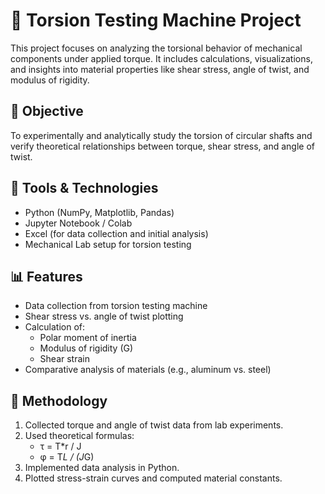 
# 🔩 Torsion Testing Machine Project

This project focuses on analyzing the torsional behavior of mechanical components under applied torque. It includes calculations, visualizations, and insights into material properties like shear stress, angle of twist, and modulus of rigidity.

## 📌 Objective

To experimentally and analytically study the torsion of circular shafts and verify theoretical relationships between torque, shear stress, and angle of twist.

## 🧰 Tools & Technologies

- Python (NumPy, Matplotlib, Pandas)
- Jupyter Notebook / Colab
- Excel (for data collection and initial analysis)
- Mechanical Lab setup for torsion testing

## 📊 Features

- Data collection from torsion testing machine  
- Shear stress vs. angle of twist plotting  
- Calculation of:
  - Polar moment of inertia
  - Modulus of rigidity (G)
  - Shear strain
- Comparative analysis of materials (e.g., aluminum vs. steel)

## 📝 Methodology

1. Collected torque and angle of twist data from lab experiments.
2. Used theoretical formulas:
   - τ = T*r / J
   - φ = T*L / (J*G)
3. Implemented data analysis in Python.
4. Plotted stress-strain curves and computed material constants.


